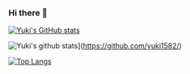 ### Hi there 👋
[![Yuki's GitHub stats](https://github-readme-stats.vercel.app/api?username=yuki1582&theme=vue-dark&show_icons=true)](https://github.com/yuki1582/github-readme-stats)

![Yuki's github stats](https://github-readme-stats.vercel.app/api?username=yuki1582&hide=contribs&count_private=true&show_icons=true&theme=tokyonight)](https://github.com/yuki1582/)

[![Top Langs](https://github-readme-stats.vercel.app/api/top-langs/?username=yuki1582&theme=vue-dark&show_icons=true&layout=compact)](https://github.com/yuki1582/github-readme-stats)
<!--
**yuki1582/yuki1582** is a ✨ _special_ ✨ repository because its `README.md` (this file) appears on your GitHub profile.

Here are some ideas to get you started:

- 🔭 I’m currently working on ...
- 🌱 I’m currently learning ...
- 👯 I’m looking to collaborate on ...
- 🤔 I’m looking for help with ...
- 💬 Ask me about ...
- 📫 How to reach me: ...
- 😄 Pronouns: ...
- ⚡ Fun fact: ...
-->
